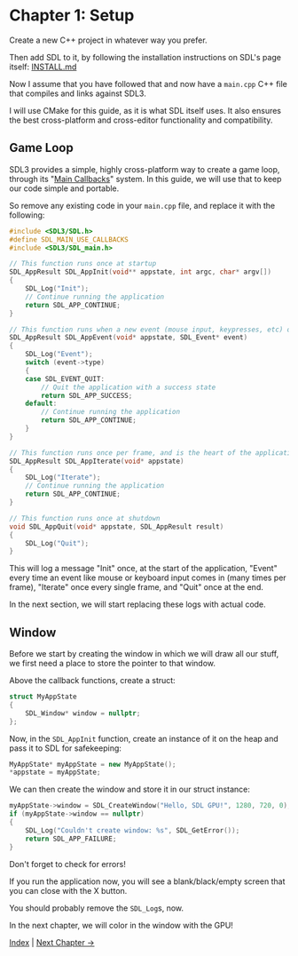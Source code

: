 # Chapter 1: Setup

Create a new C++ project in whatever way you prefer.

Then add SDL to it, by following the installation instructions on SDL's page itself:
[INSTALL.md](https://github.com/libsdl-org/SDL/blob/main/INSTALL.md)

Now I assume that you have followed that and now have a `main.cpp` C++ file that compiles and links against SDL3.

I will use CMake for this guide, as it is what SDL itself uses.
It also ensures the best cross-platform and cross-editor functionality and compatibility.

## Game Loop

SDL3 provides a simple, highly cross-platform way to create a game loop,
through its "[Main Callbacks](https://wiki.libsdl.org/SDL3/README-main-functions)" system.
In this guide, we will use that to keep our code simple and portable.

So remove any existing code in your `main.cpp` file, and replace it with the following:

```c++
#include <SDL3/SDL.h>
#define SDL_MAIN_USE_CALLBACKS
#include <SDL3/SDL_main.h>

// This function runs once at startup
SDL_AppResult SDL_AppInit(void** appstate, int argc, char* argv[])
{
	SDL_Log("Init");
	// Continue running the application
	return SDL_APP_CONTINUE;
}

// This function runs when a new event (mouse input, keypresses, etc) occurs
SDL_AppResult SDL_AppEvent(void* appstate, SDL_Event* event)
{
	SDL_Log("Event");
	switch (event->type)
	{
	case SDL_EVENT_QUIT:
		// Quit the application with a success state
		return SDL_APP_SUCCESS;
	default:
		// Continue running the application
		return SDL_APP_CONTINUE;
	}
}

// This function runs once per frame, and is the heart of the application
SDL_AppResult SDL_AppIterate(void* appstate)
{
	SDL_Log("Iterate");
	// Continue running the application
	return SDL_APP_CONTINUE;
}

// This function runs once at shutdown
void SDL_AppQuit(void* appstate, SDL_AppResult result)
{
	SDL_Log("Quit");
}
```

This will log a message "Init" once, at the start of the application,
"Event" every time an event like mouse or keyboard input comes in (many times per frame),
"Iterate" once every single frame, and "Quit" once at the end.

In the next section, we will start replacing these logs with actual code.

## Window

Before we start by creating the window in which we will draw all our stuff,
we first need a place to store the pointer to that window.

Above the callback functions, create a struct:

```c++
struct MyAppState
{
	SDL_Window* window = nullptr;
};
```

Now, in the `SDL_AppInit` function, create an instance of it on the heap and pass it to SDL for safekeeping:

```c++
MyAppState* myAppState = new MyAppState();
*appstate = myAppState;
```

We can then create the window and store it in our struct instance:

```c++
myAppState->window = SDL_CreateWindow("Hello, SDL GPU!", 1280, 720, 0);
if (myAppState->window == nullptr)
{
	SDL_Log("Couldn't create window: %s", SDL_GetError());
	return SDL_APP_FAILURE;
}
```

Don't forget to check for errors!

If you run the application now, you will see a blank/black/empty screen that you can close with the X button.

You should probably remove the `SDL_Log`s, now.

In the next chapter, we will color in the window with the GPU!

[Index](../README.md) | [Next Chapter →](../chapter02new/README.md)

